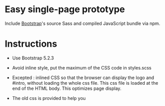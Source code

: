 # Easy single-page prototype

Include [Bootstrap](https://getbootstrap.com)'s source Sass and compiled JavaScript bundle via npm. 

# Instructions

- Use Bootstrap 5.2.3

- Avoid inline style, put the maximum of the CSS code in styles.scss

- Excepted : inlined CSS so that the browser can display the logo and #intro, without loading the whole css file. This css file is loaded at the end of the HTML body. This optimizes page display.

- The old css is provided to help you